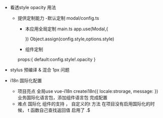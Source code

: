 - 看透style opacity 用法
   - 提供定制能力
      -默认定制
         modal/config.ts
      - 本应用全局定制
         main.ts
         app.use(Modal,{

         })
         Object.assign(config.style,options.style)
      - 组件定制 


      props:{
         default:config.style!.opacity
      }
- stylus 预编译
   & 混合 1px 问题

- i18n 国际化配置
   - 项目亮点 
      全局use vue-i18n
      createi18n({
         locale:strorage,
         message:
      })
      业务国际化语言包，添加组件语言包 完成配置
   - 难点
      国际化 组件的支持 ， 
      自定义的t 方法
      在项目没有启用国际化的时候， t  函数自己查找返回值
      启用了 .$